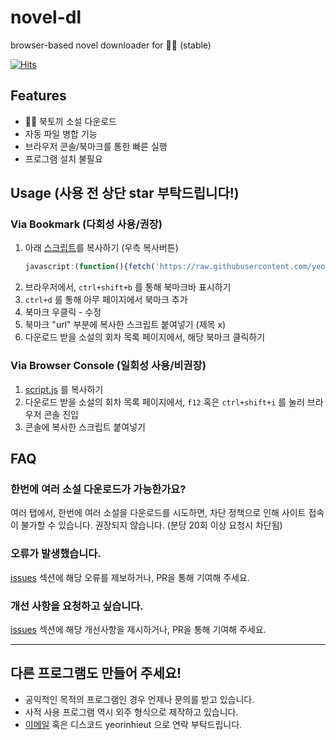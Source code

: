 
# novel-dl

browser-based novel downloader for 📖🐰 (stable)
  
[![Hits](https://hits.sh/github.com/yeorinhieut/novel-dl.svg)](https://hits.sh/github.com/yeorinhieut/novel-dl/)
  
## Features

-   📖🐰 북토끼 소설 다운로드
-   자동 파일 병합 기능
-   브라우저 콘솔/북마크를 통한 빠른 실행
-   프로그램 설치 불필요

## Usage (사용 전 상단 star 부탁드립니다!)

### Via Bookmark (다회성 사용/권장)
1. 아래 [스크립트](https://raw.githubusercontent.com/yeorinhieut/novel-dl/main/bookmark.js)를 복사하기 (우측 복사버튼)
    ```javascript
    javascript:(function(){fetch('https://raw.githubusercontent.com/yeorinhieut/novel-dl/main/script.js').then(response=>{if(!response.ok){throw new Error(`Failed to fetch script: ${response.statusText}`);}return response.text();}).then(scriptContent=>{const script=document.createElement('script');script.textContent=scriptContent;document.head.appendChild(script);console.log('Script loaded and executed.');}).catch(error=>{console.error(error);});})();
    ```
2. 브라우저에서, `ctrl+shift+b` 를 통해 북마크바 표시하기
3. `ctrl+d` 를 통해 아무 페이지에서 북마크 추가
4. 북마크 우클릭 - 수정
5. 북마크 "url" 부분에 복사한 스크립트 붙여넣기 (제목 x)
6. 다운로드 받을 소설의 회차 목록 페이지에서, 해당 북마크 클릭하기

### Via Browser Console (일회성 사용/비권장)
1. [script.js](https://raw.githubusercontent.com/yeorinhieut/novel-dl/main/script.js) 를 복사하기
2. 다운로드 받을 소설의 회차 목록 페이지에서, `f12` 혹은 `ctrl+shift+i` 를 눌러 브라우저 콘솔 진입
3. 콘솔에 복사한 스크립트 붙여넣기

## FAQ

### 한번에 여러 소설 다운로드가 가능한가요?

여러 탭에서, 한번에 여러 소설을 다운로드를 시도하면, 차단 정책으로 인해 사이트 접속이 불가할 수 있습니다. 권장되지 않습니다. (분당 20회 이상 요청시 차단됨)

### 오류가 발생했습니다.

[issues](https://github.com/yeorinhieut/novel-dl/issues) 섹션에 해당 오류를 제보하거나, PR을 통해 기여해 주세요.

### 개선 사항을 요청하고 싶습니다.

[issues](https://github.com/yeorinhieut/novel-dl/issues) 섹션에 해당 개선사항을 제시하거나, PR을 통해 기여해 주세요.

---
## 다른 프로그램도 만들어 주세요!
- 공익적인 목적의 프로그램인 경우 언제나 문의를 받고 있습니다.
- 사적 사용 프로그램 역시 외주 형식으로 제작하고 있습니다.
- [이메일](mailto:yeorinhieut@gmail.com) 혹은 디스코드 yeorinhieut 으로 연락 부탁드립니다.


